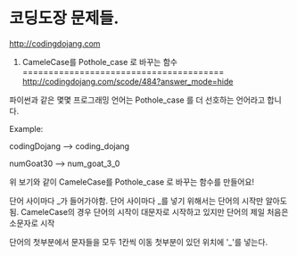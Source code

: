 
코딩도장 문제들.  
============
http://codingdojang.com


1. CameleCase를 Pothole_case 로 바꾸는 함수
=======================================
http://codingdojang.com/scode/484?answer_mode=hide

파이썬과 같은 몇몇 프로그래밍 언어는 Pothole_case 를 더 선호하는 언어라고 합니다.

Example:

codingDojang --> coding_dojang

numGoat30 --> num_goat_3_0

위 보기와 같이 CameleCase를 Pothole_case 로 바꾸는 함수를 만들어요!


단어 사이마다 _가 들어가야함.
단어 사이마다 _를 넣기 위해서는 단어의 시작만 알아도 됨.
CameleCase의 경우 단어의 시작이 대문자로 시작하고 있지만 단어의 제일 처음은 소문자로 시작

단어의 첫부분에서 문자들을 모두 1칸씩 이동
첫부분이 있던 위치에 '_'를 넣는다.